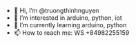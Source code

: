 - 👋 Hi, I’m @truongthinhnguyen
- 👀 I’m interested in arduino, python, iot
- 🌱 I’m currently learning arduino, python
- 📫 How to reach me: WS +84982255159

<!---
truongthinhnguyen/truongthinhnguyen is a ✨ special ✨ repository because its `README.md` (this file) appears on your GitHub profile.
You can click the Preview link to take a look at your changes.
--->
